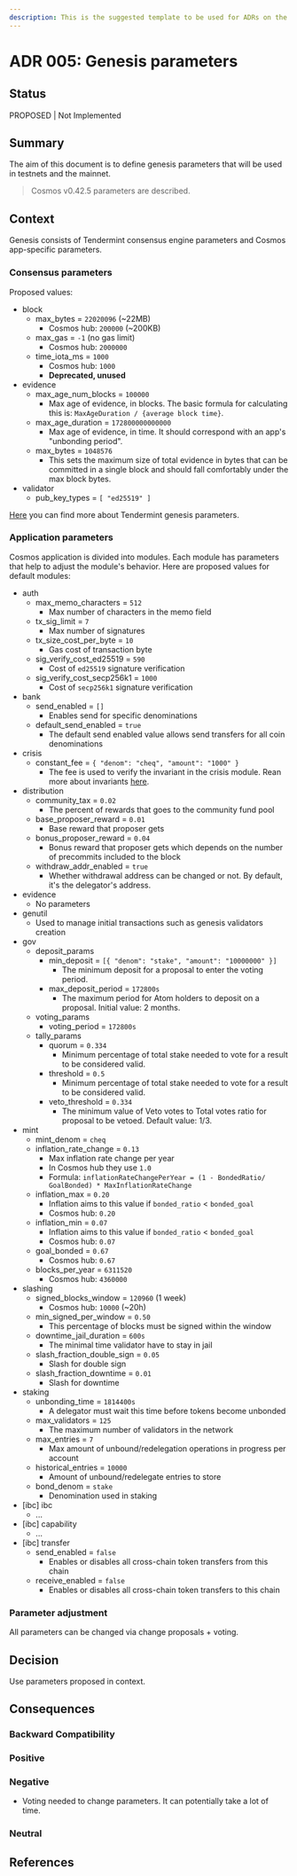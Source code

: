 ```yaml
---
description: This is the suggested template to be used for ADRs on the cheqd-node project.
---
```


# ADR 005: Genesis parameters

## Status

PROPOSED \| Not Implemented

## Summary

The aim of this document is to define genesis parameters that will be used in testnets and the mainnet.

> Cosmos v0.42.5 parameters are described.

## Context

Genesis consists of Tendermint consensus engine parameters and Cosmos app-specific parameters.

### Consensus parameters

Proposed values:

* block
  * max\_bytes = `22020096` \(~22MB\)
    * Cosmos hub: `200000` \(~200KB\)
  * max\_gas = `-1` \(no gas limit\)
    * Cosmos hub: `2000000`
  * time\_iota\_ms = `1000`
    * Cosmos hub: `1000`
    * **Deprecated, unused**
* evidence
  * max\_age\_num\_blocks = `100000`
    * Max age of evidence, in blocks. The basic formula for calculating this is: `MaxAgeDuration / {average block time}`.
  * max\_age\_duration = `172800000000000`
    * Max age of evidence, in time. It should correspond with an app's "unbonding period".
  * max\_bytes = `1048576`
    * This sets the maximum size of total evidence in bytes that can be committed in a single block and should fall comfortably under the max block bytes.
* validator
  * pub\_key\_types = `[ "ed25519" ]`

[Here](https://docs.tendermint.com/master/tendermint-core/using-tendermint.html#genesis) you can find more about Tendermint genesis parameters.

### Application parameters

Cosmos application is divided into modules. Each module has parameters that help to adjust the module's behavior. Here are proposed values for default modules:

* auth
  * max\_memo\_characters = `512`
    * Max number of characters in the memo field
  * tx\_sig\_limit = `7`
    * Max number of signatures
  * tx\_size\_cost\_per\_byte = `10`
    * Gas cost of transaction byte
  * sig\_verify\_cost\_ed25519 = `590`
    * Cost of `ed25519` signature verification
  * sig\_verify\_cost\_secp256k1 = `1000`
    * Cost of `secp256k1` signature verification
* bank
  * send\_enabled = `[]`
    * Enables send for specific denominations
  * default\_send\_enabled = `true`
    * The default send enabled value allows send transfers for all coin denominations
* crisis
  * constant\_fee = `{ "denom": "cheq", "amount": "1000" }`
    * The fee is used to verify the invariant in the crisis module. Rean more about invariants [here](https://docs.cosmos.network/v0.43/building-modules/invariants.html).
* distribution
  * community\_tax = `0.02`
    * The percent of rewards that goes to the community fund pool
  * base\_proposer\_reward = `0.01`
    * Base reward that proposer gets
  * bonus\_proposer\_reward = `0.04`
    * Bonus reward that proposer gets which depends on the number of precommits included to the block
  * withdraw\_addr\_enabled = `true`
    * Whether withdrawal address can be changed or not. By default, it's the delegator's address.
* evidence
  * No parameters
* genutil
  * Used to manage initial transactions such as genesis validators creation
* gov
  * deposit\_params
    * min\_deposit = `[{ "denom": "stake", "amount": "10000000" }]`
      * The minimum deposit for a proposal to enter the voting period.
    * max\_deposit\_period = `172800s`
      * The maximum period for Atom holders to deposit on a proposal. Initial value: 2 months.
  * voting\_params
    * voting\_period = `172800s`
  * tally\_params
    * quorum = `0.334`
      * Minimum percentage of total stake needed to vote for a result to be considered valid. 
    * threshold = `0.5`
      * Minimum percentage of total stake needed to vote for a result to be considered valid.
    * veto\_threshold = `0.334`
      * The minimum value of Veto votes to Total votes ratio for proposal to be vetoed. Default value: 1/3.
* mint
  * mint\_denom = `cheq`
  * inflation\_rate\_change = `0.13`
    * Max inflation rate change per year
    * In Cosmos hub they use `1.0`
    * Formula: `inflationRateChangePerYear = (1 - BondedRatio/ GoalBonded) * MaxInflationRateChange`
  * inflation\_max = `0.20`
    * Inflation aims to this value if `bonded_ratio` &lt; `bonded_goal`
    * Cosmos hub: `0.20`
  * inflation\_min = `0.07`
    * Inflation aims to this value if `bonded_ratio` &lt; `bonded_goal`
    * Cosmos hub: `0.07`
  * goal\_bonded = `0.67`
    * Cosmos hub: `0.67`
  * blocks\_per\_year = `6311520`
    * Cosmos hub: `4360000`
* slashing
  * signed\_blocks\_window = `120960` \(1 week\)
    * Cosmos hub: `10000` \(~20h\)
  * min\_signed\_per\_window = `0.50`
    * This percentage of blocks must be signed within the window
  * downtime\_jail\_duration = `600s`
    * The minimal time validator have to stay in jail
  * slash\_fraction\_double\_sign = `0.05`
    * Slash for double sign
  * slash\_fraction\_downtime = `0.01`
    * Slash for downtime
* staking
  * unbonding\_time = `1814400s`
    * A delegator must wait this time before tokens become unbonded
  * max\_validators = `125`
    * The maximum number of validators in the network
  * max\_entries = `7`
    * Max amount of unbound/redelegation operations in progress per account
  * historical\_entries = `10000`
    * Amount of unbound/redelegate entries to store
  * bond\_denom = `stake`
    * Denomination used in staking
* \[ibc\] ibc
  * ...
* \[ibc\] capability
  * ...
* \[ibc\] transfer
  * send\_enabled = `false`
    * Enables or disables all cross-chain token transfers from this chain
  * receive\_enabled = `false`
    * Enables or disables all cross-chain token transfers to this chain

### Parameter adjustment

All parameters can be changed via change proposals + voting.

## Decision

Use parameters proposed in context.

## Consequences

### Backward Compatibility

### Positive

### Negative

* Voting needed to change parameters. It can potentially take a lot of time.

### Neutral

## References

